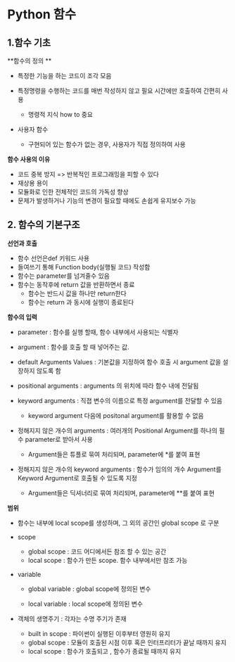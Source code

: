 # Python 함수 

## 1.함수 기초

**함수의 정의 ** 

- 특정한 기능을 하는 코드이 조각 모음 

- 특정명령을 수행하는 코드를 매번 작성하지 않고 필요 시간에만 호출하여 간편히 사용
  - 명령적 지식 how to 중요

- 사용자 함수 
  - 구현되어 있는 함수가 없는 경우, 사용자가 직접 정의하여 사용

**함수 사용의 이유**

- 코드 중복 방지  => 반복적인 프로그래밍을 피할 수 있다
- 재상용 용이
- 모듈화로 인한 전체적인 코드의 가독성 향상
- 문제가 발생하거나 기능의 변경이 필요할 때에도 손쉽게 유지보수 가능

## 2. 함수의 기본구조 



**선언과 호출**

- 함수 선언은def 키워드 사용
- 들여쓰기 통해 Function body(실행될 코드)  작성함 
- 함수는 parameter를 넘겨줄수 있음  
- 함수는 동작후에 return 값을 반환하면서 종료 
  - 함수는 반드시 값을 하나만 return한다
  - 함수는  return 과 동시에 실행이 종료된다



**함수의 입력** 

- parameter : 함수를 실행 할때, 함수 내부에서 사용되는 식별자
- argument : 함수를 호출 할 때 넣어주는 값.
- default Arguments Values : 기본값을 지정하여 함수 호출 시 argument 값을 설장하지 않도록 함
- positional arguments : arguments 의 위치에 따라 함수 내에 전달됨
- keyword arguments : 직졉 변수의 이름으로 특정 argument를 전달할 수 있음 
  - keyword argument 다음에  positonal argument를 활용할 수 없음

- 정해지지 않은 개수의 arguments : 여러개의  Positional Argument를 하나의 필수 parameter로 받아서 사용
  - Argument들은 튜플로 묶여 처리되며, parameter에 *를 붙여 표현
- 정해지지 않은 개수의 keyword arguments : 함수가 임의의 개수 Argument를 Keyword Argument로 호출될 수 있도록 지정 
  - Argument들은 딕셔너리로 묶여 처리되며, parameter에 **를 붙여 표현



**범위** 

- 함수는 내부에 local scope를 생성하며, 그 외의 공간인 global scope 로 구분
- scope
  - global scope : 코드 어디에서든 참조 할 수 있는 공간
  - local scope : 함수가 만든  scope. 함수 내부에서만 참조 가능

- variable 

  -  global variable : global scope에 정의된 변수 

  -  local variable : local scope에 정의된 변수

- 객체의 생명주기 : 각자는 수명 주기가 존재
  - built in scope : 파이썬이 실행된 이후부터 영원히 유지
  - global scope : 모듈이 호출된 시점 이후 혹은 인터프리터가 끝날 때까지 유지 
  - local scope : 함수가 호출되고 , 함수가 종료될 때까지 유지









